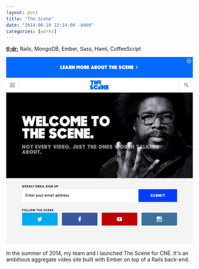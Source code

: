 ```yaml
---
layout: post
title: "The Scene"
date: "2014-06-10 22:14:00 -0400"
categories: [works]
---
```


<a href="https://thescene.com" rel="nofollow" target="_blank"><strong>tl;dr:</strong></a> Rails, MongoDB, Ember, Sass, Haml, CoffeeScript

![Desktop Screenshot](/img/works/the-scene.jpg "The Scene Homepage")

In the summer of 2014, my team and I launched The Scene for CNÉ. It's an ambitious
aggregate video site built with Ember on top of a Rails back-end.

